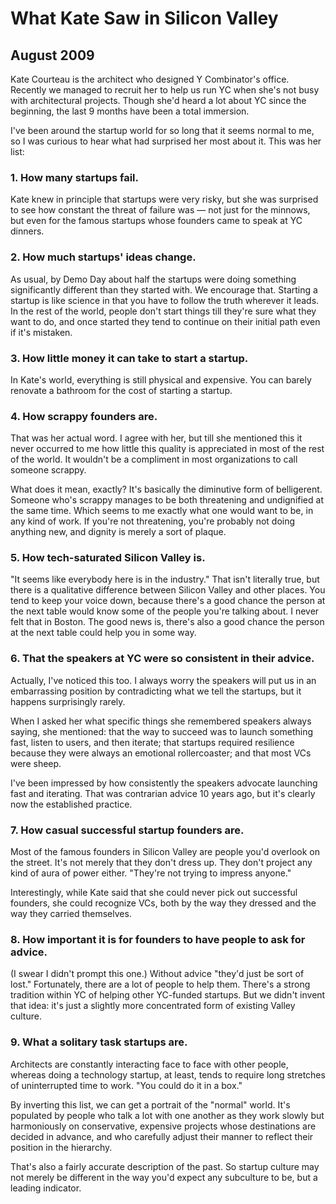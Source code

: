 # What Kate Saw in Silicon Valley
## August 2009

Kate Courteau is the architect who designed Y Combinator's office. Recently we managed to recruit her to help us run YC when she's not busy with architectural projects. Though she'd heard a lot about YC since the beginning, the last 9 months have been a total immersion.

I've been around the startup world for so long that it seems normal to me, so I was curious to hear what had surprised her most about it. This was her list:

### 1. How many startups fail.

Kate knew in principle that startups were very risky, but she was surprised to see how constant the threat of failure was — not just for the minnows, but even for the famous startups whose founders came to speak at YC dinners.

### 2. How much startups' ideas change.

As usual, by Demo Day about half the startups were doing something significantly different than they started with. We encourage that. Starting a startup is like science in that you have to follow the truth wherever it leads. In the rest of the world, people don't start things till they're sure what they want to do, and once started they tend to continue on their initial path even if it's mistaken.

### 3. How little money it can take to start a startup.

In Kate's world, everything is still physical and expensive. You can barely renovate a bathroom for the cost of starting a startup.

### 4. How scrappy founders are.

That was her actual word. I agree with her, but till she mentioned this it never occurred to me how little this quality is appreciated in most of the rest of the world. It wouldn't be a compliment in most organizations to call someone scrappy.

What does it mean, exactly? It's basically the diminutive form of belligerent. Someone who's scrappy manages to be both threatening and undignified at the same time. Which seems to me exactly what one would want to be, in any kind of work. If you're not threatening, you're probably not doing anything new, and dignity is merely a sort of plaque.

### 5. How tech-saturated Silicon Valley is.

"It seems like everybody here is in the industry." That isn't literally true, but there is a qualitative difference between Silicon Valley and other places. You tend to keep your voice down, because there's a good chance the person at the next table would know some of the people you're talking about. I never felt that in Boston. The good news is, there's also a good chance the person at the next table could help you in some way.

### 6. That the speakers at YC were so consistent in their advice.

Actually, I've noticed this too. I always worry the speakers will put us in an embarrassing position by contradicting what we tell the startups, but it happens surprisingly rarely.

When I asked her what specific things she remembered speakers always saying, she mentioned: that the way to succeed was to launch something fast, listen to users, and then iterate; that startups required resilience because they were always an emotional rollercoaster; and that most VCs were sheep.

I've been impressed by how consistently the speakers advocate launching fast and iterating. That was contrarian advice 10 years ago, but it's clearly now the established practice.

### 7. How casual successful startup founders are.

Most of the famous founders in Silicon Valley are people you'd overlook on the street. It's not merely that they don't dress up. They don't project any kind of aura of power either. "They're not trying to impress anyone."

Interestingly, while Kate said that she could never pick out successful founders, she could recognize VCs, both by the way they dressed and the way they carried themselves.

### 8. How important it is for founders to have people to ask for advice.

(I swear I didn't prompt this one.) Without advice "they'd just be sort of lost." Fortunately, there are a lot of people to help them. There's a strong tradition within YC of helping other YC-funded startups. But we didn't invent that idea: it's just a slightly more concentrated form of existing Valley culture.

### 9. What a solitary task startups are.

Architects are constantly interacting face to face with other people, whereas doing a technology startup, at least, tends to require long stretches of uninterrupted time to work. "You could do it in a box."

By inverting this list, we can get a portrait of the "normal" world. It's populated by people who talk a lot with one another as they work slowly but harmoniously on conservative, expensive projects whose destinations are decided in advance, and who carefully adjust their manner to reflect their position in the hierarchy.

That's also a fairly accurate description of the past. So startup culture may not merely be different in the way you'd expect any subculture to be, but a leading indicator.